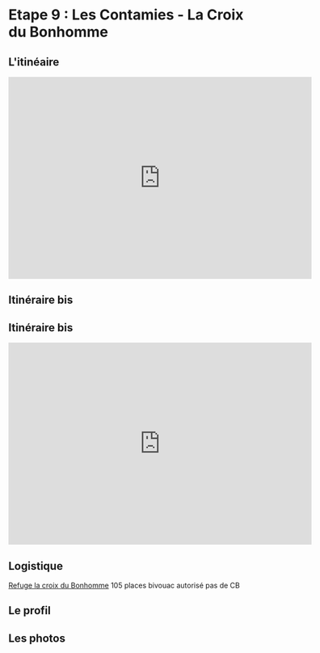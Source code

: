# Etape 9 : Les Contamies - La Croix du Bonhomme

## L'itinéaire

<iframe width="600" height="400" frameborder="0" scrolling="no" marginheight="0" marginwidth="0" sandbox="allow-forms allow-scripts allow-same-origin" src="https://www.geoportail.gouv.fr/embed/visu.html?c=6.71321968610912,45.814377458842586&z=13&l0=ORTHOIMAGERY.ORTHOPHOTOS::GEOPORTAIL:OGC:WMTS(0;h)&l1=n_vent_iso_l(0;h)&l2=GEOGRAPHICALGRIDSYSTEMS.MAPS.SCAN25TOUR.CV::GEOPORTAIL:OGC:WMTS(1)&l3=GEOGRAPHICALGRIDSYSTEMS.MAPS::GEOPORTAIL:OGC:WMTS(0;h)&d4=4850579(1)&permalink=yes" allowfullscreen></iframe>

## Itinéraire bis

## Itinéraire bis

<iframe width="600" height="400" frameborder="0" scrolling="no" marginheight="0" marginwidth="0" sandbox="allow-forms allow-scripts allow-same-origin" src="https://www.geoportail.gouv.fr/embed/visu.html?c=6.692892052029316,45.67887706107433&z=13&l0=GEOGRAPHICALGRIDSYSTEMS.MAPS.SCAN25TOUR.CV::GEOPORTAIL:OGC:WMTS(1)&l1=GEOGRAPHICALGRIDSYSTEMS.MAPS::GEOPORTAIL:OGC:WMTS(0;h)&d2=4925443(1)&permalink=yes" allowfullscreen></iframe>

## Logistique
[Refuge la croix du Bonhomme](https://refugecroixdubonhomme.ffcam.fr/home.html) 
105 places
bivouac autorisé
pas de CB

## Le profil

## Les photos
